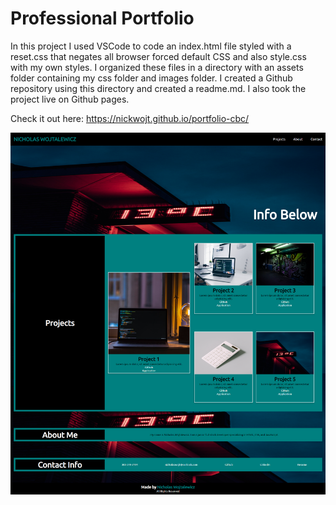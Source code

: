 # Professional Portfolio

In this project I used VSCode to code an index.html file styled with a reset.css that negates all browser forced default CSS and also style.css with my own styles. I organized these files in a directory with an assets folder containing my css folder and images folder. I created a Github repository using this directory and created a readme.md. I also took the project live on Github pages. 

Check it out here: https://nickwojt.github.io/portfolio-cbc/

![Project](./pPortfolio.png "Completed Project")
